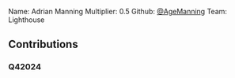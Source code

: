 Name: Adrian Manning
Multiplier: 0.5
Github: [@AgeManning](https://github.com/AgeManning)
Team: Lighthouse

## Contributions
### Q42024
